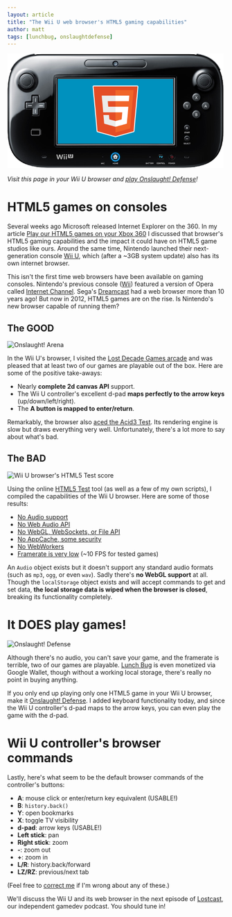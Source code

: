```yaml
---
layout: article
title: "The Wii U web browser's HTML5 gaming capabilities"
author: matt
tags: [lunchbug, onslaughtdefense]
---
```

<div class="full-frame">
	<img alt="HTML5 games on Wii U" src="/media/images/posts/wiiu/header.png" width="500" height="264">
</div>

_Visit this page in your Wii U browser and [play Onslaught! Defense][1]!_

# HTML5 games on consoles

Several weeks ago Microsoft released Internet Explorer on the 360. In my article [Play our HTML5 games on your Xbox 360][2] I discussed that browser's HTML5 gaming capabilities and the impact it could have on HTML5 game studios like ours. Around the same time, Nintendo launched their next-generation console [Wii U][3], which (after a ~3GB system update) also has its own internet browser.

This isn't the first time web browsers have been available on gaming consoles. Nintendo's previous console ([Wii](http://en.wikipedia.org/wiki/Wii)) featured a version of Opera called [Internet Channel](http://en.wikipedia.org/wiki/Internet_Channel). Sega's [Dreamcast](http://en.wikipedia.org/wiki/Dreamcast) had a web browser more than 10 years ago! But now in 2012, HTML5 games are on the rise. Is Nintendo's new browser capable of running them?

## The GOOD

<div class="full-frame">
	<img alt="Onslaught! Arena" src="/media/images/posts/wiiu/oa.jpg">
</div>

In the Wii U's browser, I visited the [Lost Decade Games arcade](http://arcade.lostdecadegames.com/) and was pleased that at least two of our games are playable out of the box. Here are some of the positive take-aways:

* Nearly **complete 2d canvas API** support.
* The Wii U controller's excellent d-pad **maps perfectly to the arrow keys** (up/down/left/right).
* The **A button is mapped to enter/return**.

Remarkably, the browser also [aced the Acid3 Test](https://twitter.com/richtaur/status/277918286149214210). Its rendering engine is slow but draws everything very well. Unfortunately, there's a lot more to say about what's bad.

## The BAD

<div class="full-frame">
	<img alt="Wii U browser's HTML5 Test score" src="/media/images/posts/wiiu/html5test/score.jpg">
</div>

Using the online [HTML5 Test][4] tool (as well as a few of my own scripts), I compiled the capabilities of the Wii U browser. Here are some of those results:

* [No Audio support](/media/images/posts/wiiu/html5test/audio.jpg)
* [No Web Audio API](/media/images/posts/wiiu/html5test/experimental.jpg)
* [No WebGL, WebSockets, or File API](/media/images/posts/wiiu/html5test/webGLetc.jpg)
* [No AppCache, some security](/media/images/posts/wiiu/html5test/webAppSecurity.jpg)
* [No WebWorkers](/media/images/posts/wiiu/html5test/storageWorkers.jpg)
* [Framerate is very low](/media/images/posts/wiiu/odFPS.jpg) (~10 FPS for tested games)

An `Audio` object exists but it doesn't support any standard audio formats (such as `mp3`, `ogg`, or even `wav`). Sadly there's **no WebGL support** at all. Though the `localStorage` object exists and will accept commands to get and set data, **the local storage data is wiped when the browser is closed**, breaking its functionality completely.

# It DOES play games!

<div class="full-frame">
	<img alt="Onslaught! Defense" src="/media/images/posts/wiiu/od.jpg">
</div>

Although there's no audio, you can't save your game, and the framerate is terrible, two of our games are playable. [Lunch Bug](http://www.lunchbug.com/) is even monetized via Google Wallet, though without a working local storage, there's really no point in buying anything.

If you only end up playing only one HTML5 game in your Wii U browser, make it [Onslaught! Defense][1]. I added keyboard functionality today, and since the Wii U controller's d-pad maps to the arrow keys, you can even play the game with the d-pad.

# Wii U controller's browser commands

Lastly, here's what seem to be the default browser commands of the controller's buttons:

* **A**: mouse click or enter/return key equivalent (USABLE!)
* **B**: `history.back()`
* **Y**: open bookmarks
* **X**: toggle TV visibility
* **d-pad**: arrow keys (USABLE!)
* **Left stick**: pan
* **Right stick**: zoom
* **-**: zoom out
* **+**: zoom in
* **L/R**: history.back/forward
* **LZ/RZ**: previous/next tab

(Feel free to [correct me](/contact/) if I'm wrong about any of these.)

We'll discuss the Wii U and its web browser in the next episode of [Lostcast](http://lostcast.fm/), our independent gamedev podcast. You should tune in!

[1]: http://arcade.lostdecadegames.com/onslaught_defense/
[2]: /play-our-games-on-your-xbox-360/
[3]: http://www.nintendo.com/wiiu
[4]: http://html5test.com/
